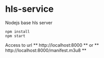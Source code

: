 # hls-service
Nodejs base hls server
```
npm install
npm start
```

Access to url ** http://localhost:8000 ** or ** http://localhost:8000/manifest.m3u8 **